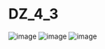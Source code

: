 # DZ_4_3
![image](https://user-images.githubusercontent.com/58872563/76677426-4741a280-65f8-11ea-9fe4-c716e7b1799e.png)
![image](https://user-images.githubusercontent.com/58872563/76677443-6c361580-65f8-11ea-90f1-95e7af9d507f.png)
![image](https://user-images.githubusercontent.com/58872563/76677533-9e944280-65f9-11ea-8dfc-a4f0c7cd7e6d.png)
